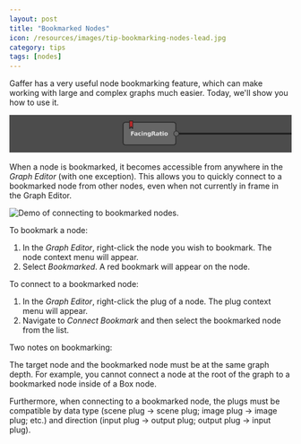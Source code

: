 ```yaml
---
layout: post
title: "Bookmarked Nodes"
icon: /resources/images/tip-bookmarking-nodes-lead.jpg
category: tips
tags: [nodes]
---
```


Gaffer has a very useful node bookmarking feature, which can make working with large and complex graphs much easier. Today, we'll show you how to use it.

<img class="mtb-30" src="/resources/images/tip-bookmarking-nodes-lead.jpg" alt="A bookmarked node">

When a node is bookmarked, it becomes accessible from anywhere in the _Graph Editor_ (with one exception). This allows you to quickly connect to a bookmarked node from other nodes, even when not currently in frame in the Graph Editor.

<img class="mtb-30" src="/resources/images/tip-bookmarking-nodes.gif" alt="Demo of connecting to bookmarked nodes.">

To bookmark a node:

1. In the _Graph Editor_, right-click the node you wish to bookmark. The node context menu will appear.
2. Select _Bookmarked_. A red bookmark will appear on the node.

To connect to a bookmarked node:

1. In the _Graph Editor_, right-click the plug of a node. The plug context menu will appear.
2. Navigate to _Connect Bookmark_ and then select the bookmarked node from the list.

Two notes on bookmarking:

The target node and the bookmarked node must be at the same graph depth. For example, you cannot connect a node at the root of the graph to a bookmarked node inside of a Box node.

Furthermore, when connecting to a bookmarked node, the plugs must be compatible by data type (scene plug → scene plug; image plug → image plug; etc.) and direction (input plug → output plug; output plug → input plug).
